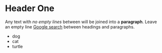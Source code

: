 # Header One

Any text with *no empty lines* between will be joined into a **paragraph**.
Leave an empty line [Google search](https://google.com) between headings and paragraphs.

- dog
- cat
- turtle

